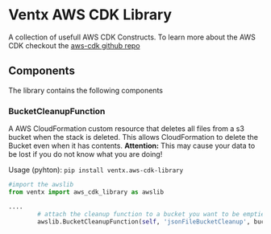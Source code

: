 # Ventx AWS CDK Library

A collection of usefull AWS CDK Constructs. To learn more about the AWS CDK checkout the [aws-cdk github repo](https://github.com/awslabs/aws-cdk)

## Components

The library contains the following components

### BucketCleanupFunction

A AWS CloudFormation custom resource that deletes all files from a s3 bucket when the stack is deleted. This allows CloudFormation to delete the Bucket even when it has contents. __Attention:__ This may cause your data to be lost if you do not know what you are doing!

Usage (pyhton):
`pip install ventx.aws-cdk-library`

```python
#import the awslib
from ventx import aws_cdk_library as awslib 

....
        # attach the cleanup function to a bucket you want to be emptied when the stack is deleted
        awslib.BucketCleanupFunction(self, 'jsonFileBucketCleanup', bucket=YourBucketToBeEmptied)
```